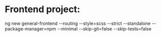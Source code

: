 # Frontend project:

ng new general-frontend
--routing
--style=scss
--strict
--standalone
--package-manager=npm
--minimal
--skip-git=false
--skip-tests=false
